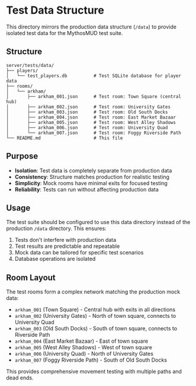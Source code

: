 # Test Data Structure

This directory mirrors the production data structure (`/data`) to provide isolated test data for the MythosMUD test suite.

## Structure

```
server/tests/data/
├── players/
│   └── test_players.db          # Test SQLite database for player data
├── rooms/
│   └── arkham/
│       ├── arkham_001.json      # Test room: Town Square (central hub)
│       ├── arkham_002.json      # Test room: University Gates
│       ├── arkham_003.json      # Test room: Old South Docks
│       ├── arkham_004.json      # Test room: East Market Bazaar
│       ├── arkham_005.json      # Test room: West Alley Shadows
│       ├── arkham_006.json      # Test room: University Quad
│       └── arkham_007.json      # Test room: Foggy Riverside Path
└── README.md                    # This file
```

## Purpose

- **Isolation**: Test data is completely separate from production data
- **Consistency**: Structure matches production for realistic testing
- **Simplicity**: Mock rooms have minimal exits for focused testing
- **Reliability**: Tests can run without affecting production data

## Usage

The test suite should be configured to use this data directory instead of the production `/data` directory. This ensures:

1. Tests don't interfere with production data
2. Test results are predictable and repeatable
3. Mock data can be tailored for specific test scenarios
4. Database operations are isolated

## Room Layout

The test rooms form a complex network matching the production mock data:
- `arkham_001` (Town Square) - Central hub with exits in all directions
- `arkham_002` (University Gates) - North of town square, connects to University Quad
- `arkham_003` (Old South Docks) - South of town square, connects to Riverside Path
- `arkham_004` (East Market Bazaar) - East of town square
- `arkham_005` (West Alley Shadows) - West of town square
- `arkham_006` (University Quad) - North of University Gates
- `arkham_007` (Foggy Riverside Path) - South of Old South Docks

This provides comprehensive movement testing with multiple paths and dead ends.
